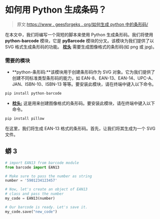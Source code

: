 # 如何用 Python 生成条码？

> 原文:[https://www . geesforgeks . org/如何生成 python 中的条形码/](https://www.geeksforgeeks.org/how-to-generate-barcode-in-python/)

在本文中，我们将编写一个简短的脚本来使用 Python 生成条形码。我们将使用 **python-barcode** 模块，它是 **pyBarcode** 模块的分叉。该模块为我们提供了以 SVG 格式生成条形码的功能。 [**枕头**](https://www.geeksforgeeks.org/python-pillow-a-fork-of-pil/) 需要生成图像格式的条形码(如 png 或 jpg)。

### 需要的模块

*   **python-条形码:**该模块用于创建条形码作为 SVG 对象。它为我们提供了创建不同标准类型条形码的能力，如 EAN-8、EAN-13、EAN-14、UPC-A、JAN、ISBN-10、ISBN-13 等等。要安装此模块，请在终端中键入以下命令。

```py
pip install python-barcode 
```

*   [**枕头:**](https://www.geeksforgeeks.org/python-pillow-a-fork-of-pil/) 这是用来创建图像格式的条形码。要安装此模块，请在终端中键入以下命令。

```py
pip install pillow

```

在这里，我们将生成 EAN-13 格式的条形码。首先，让我们将其生成为一个 SVG 文件。

## 蟒 3

```py
# import EAN13 from barcode module
from barcode import EAN13

# Make sure to pass the number as string
number = '5901234123457'

# Now, let's create an object of EAN13
# class and pass the number
my_code = EAN13(number)

# Our barcode is ready. Let's save it.
my_code.save("new_code")
```